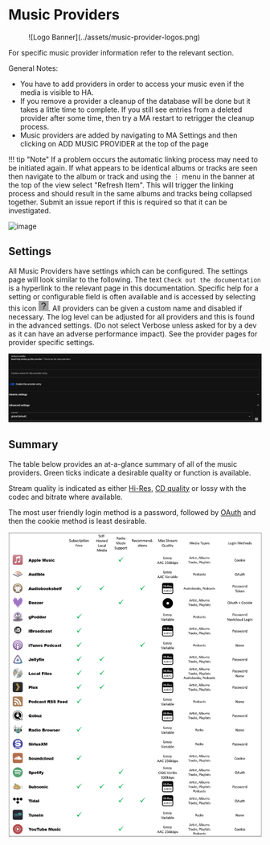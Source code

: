 # Music Providers
<figure markdown>
  ![Logo Banner](../assets/music-provider-logos.png)
</figure>

For specific music provider information refer to the relevant section.

General Notes:

- You have to add providers in order to access your music even if the media is visible to HA.
- If you remove a provider a cleanup of the database will be done but it takes a little time to complete. If you still see entries from a deleted provider after some time, then try a MA restart to retrigger the cleanup process.
- Music providers are added by navigating to MA Settings and then clicking on ADD MUSIC PROVIDER at the top of the page

!!! tip "Note" 
    If a problem occurs the automatic linking process may need to be initiated again. If what appears to be identical albums or tracks are seen then navigate to the album or track and using the ⋮ menu in the banner at the top of the view select "Refresh Item". This will trigger the linking process and should result in the same albums and tracks being collapsed together. Submit an issue report if this is required so that it can be investigated.

![image](../assets/screenshots/add-music-provider.png)

## Settings

All Music Providers have settings which can be configured. The settings page will look similar to the following. The text `Check out the documentation` is a hyperlink to the relevant page in this documentation. Specific help for a setting or configurable field is often available and is accessed by selecting this icon ![question mark](../assets/icons/question-mark.png). All providers can be given a custom name and disabled if necessary. The log level can be adjusted for all providers and this is found in the advanced settings. (Do not select Verbose unless asked for by a dev as it can have an adverse performance impact). See the provider pages for provider specific settings.

![image](../assets/screenshots/generic-settings.png)

## Summary

The table below provides an at-a-glance summary of all of the music providers. Green ticks indicate a desirable quality or function is available. 

Stream quality is indicated as either [Hi-Res](../player-support/index.md/#audio-quality), [CD quality](https://www.soundguys.com/high-bitrate-audio-is-overkill-cd-quality-is-still-great-16518/) or lossy with the codec and bitrate where available.

The most user friendly login method is a password, followed by [OAuth](https://en.wikipedia.org/wiki/OAuth) and then the cookie method is least desirable.

[![music provider summary](../assets/music-provider-summary.png)](../assets/music-provider-summary.png)
